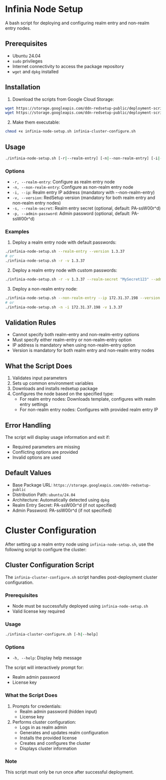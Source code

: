 # Infinia Node Setup

A bash script for deploying and configuring realm entry and non-realm entry nodes.

## Prerequisites

- Ubuntu 24.04
- `sudo` privileges
- Internet connectivity to access the package repository
- `wget` and `dpkg` installed

## Installation

1. Download the scripts from Google Cloud Storage:
```bash
wget https://storage.googleapis.com/ddn-redsetup-public/deployment-scripts/infinia-node-setup.sh
wget https://storage.googleapis.com/ddn-redsetup-public/deployment-scripts/infinia-cluster-configure.sh
```

2. Make them executable:
```bash
chmod +x infinia-node-setup.sh infinia-cluster-configure.sh
```

## Usage

```bash
./infinia-node-setup.sh [-r|--realm-entry] [-n|--non-realm-entry] [-i|--ip IP_ADDRESS] [-v|--version VERSION] [-s|--realm-secret SECRET] [-p|--admin-password PASSWORD]
```

### Options

- `-r, --realm-entry`: Configure as realm entry node
- `-n, --non-realm-entry`: Configure as non-realm entry node
- `-i, --ip`: Realm entry IP address (mandatory with --non-realm-entry)
- `-v, --version`: RedSetup version (mandatory for both realm entry and non-realm entry nodes)
- `-s, --realm-secret`: Realm entry secret (optional, default: PA-ssW00r^d)
- `-p, --admin-password`: Admin password (optional, default: PA-ssW00r^d)

### Examples

1. Deploy a realm entry node with default passwords:
```bash
./infinia-node-setup.sh --realm-entry --version 1.3.37
# or
./infinia-node-setup.sh -r -v 1.3.37
```

2. Deploy a realm entry node with custom passwords:
```bash
./infinia-node-setup.sh -r -v 1.3.37 --realm-secret "MySecret123" --admin-password "AdminPass456"
```

3. Deploy a non-realm entry node:
```bash
./infinia-node-setup.sh --non-realm-entry --ip 172.31.37.198 --version 1.3.37
# or
./infinia-node-setup.sh -n -i 172.31.37.198 -v 1.3.37
```

## Validation Rules

- Cannot specify both realm-entry and non-realm-entry options
- Must specify either realm-entry or non-realm-entry option
- IP address is mandatory when using non-realm-entry option
- Version is mandatory for both realm entry and non-realm entry nodes

## What the Script Does

1. Validates input parameters
2. Sets up common environment variables
3. Downloads and installs redsetup package
4. Configures the node based on the specified type:
   - For realm entry nodes: Downloads template, configures with realm entry settings
   - For non-realm entry nodes: Configures with provided realm entry IP

## Error Handling

The script will display usage information and exit if:
- Required parameters are missing
- Conflicting options are provided
- Invalid options are used

## Default Values

- Base Package URL: `https://storage.googleapis.com/ddn-redsetup-public`
- Distribution Path: `ubuntu/24.04`
- Architecture: Automatically detected using `dpkg`
- Realm Entry Secret: PA-ssW00r^d (if not specified)
- Admin Password: PA-ssW00r^d (if not specified)

# Cluster Configuration

After setting up a realm entry node using `infinia-node-setup.sh`, use the following script to configure the cluster:

## Cluster Configuration Script

The `infinia-cluster-configure.sh` script handles post-deployment cluster configuration.

### Prerequisites

- Node must be successfully deployed using `infinia-node-setup.sh`
- Valid license key required

### Usage

```bash
./infinia-cluster-configure.sh [-h|--help]
```

### Options

- `-h, --help`: Display help message

The script will interactively prompt for:
- Realm admin password
- License key

### What the Script Does

1. Prompts for credentials:
   - Realm admin password (hidden input)
   - License key
2. Performs cluster configuration:
   - Logs in as realm admin
   - Generates and updates realm configuration
   - Installs the provided license
   - Creates and configures the cluster
   - Displays cluster information

### Note

This script must only be run once after successful deployment.
